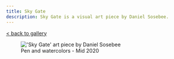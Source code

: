 ```yaml
---
title: Sky Gate
description: Sky Gate is a visual art piece by Daniel Sosebee.
---
```


<a class="card" href="/art#sky-gate">< back to gallery</a>

<figure>
<img src="/assets/art/sky-gate.jpg" alt="'Sky Gate' art piece by Daniel Sosebee"/>
<figcaption>Pen and watercolors - Mid 2020</figcaption>
</figure>
